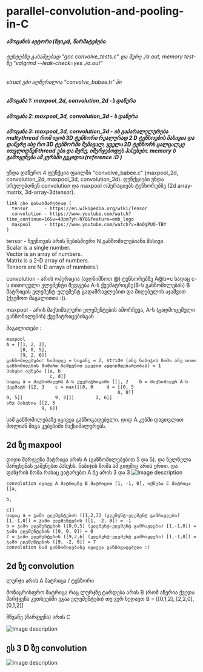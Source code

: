 # parallel-convolution-and-pooling-in-C
 ##### ამოცანის ავტორი (ზვიკი), წარმატებები.
 ###### ტესტებზე გასაშვებად "gcc convolve_tests.c" და მერე ./a.out, memory test-ზე "valgrind --leak-check=yes ./a.out"
 ###### struct ები აღწერილია "convolve_babee.h" ში
 
 ##### ამოცანა 1: maxpool_2d, convolution_2d -ს დაწერა
 
 ##### ამოცანა 2: maxpool_3d, convolution_3d - ს დაწერა
 
 ##### ამოცანა 3: maxpool_3d, convolution_3d - ის გაპარალელურება multythread რომ იყოს 3D ტენსორი რეალურად 2 D ტენსოების მასივია და დაწერე ისე რო 3D ტენზორში შემავალ, ყველა 2D ტენზორს ცალცალკე ითვლიდნენ thread ები და მერე, იმერჯებოდეს პასუხები. memory ს გამოყენება   ამ კურსში გვკიდია (reference :D )
 
 უნდა დაწერო 4 ფუნქცია ფაილში "convolve_babee.c" (maxpool_2d, convolution_2d, maxpool_3d, convolution_3d).
 ფუნქციები უნდა სრულებდნენ convolution და maxpool ოპერაციებს ტენსორებზე  (2d array-matrix, 3d-array-3dtensor).
  
    link ები დასახმარებლად (
      tensor      - https://en.wikipedia.org/wiki/Tensor
      convolution - https://www.youtube.com/watch?time_continue=16&v=43pm7yh-NYQ&feature=emb_logo
      maxpool     - https://www.youtube.com/watch?v=8oOgPUO-TBY
    ) 
 
 tensor - ჩვენთვის არის ნებისმიერი N განზომილებიანი მასივი.\
                  Scalar is a single number.\
                  Vector is an array of numbers.\
                  Matrix is a 2-D array of numbers.\
                  Tensors are N-D arrays of numbers.\
 
 convolution - არის ოპერაცია (ავღნიშნოთ @) ტენსორებზე A@b=c სადაც c-ს თითოეული ელემენტი შედგება A-ს ქვემატრიცზე(B-ს განზომილების) B მატრიცის ელემენტ-ელემენტ გადამრავლებით და მიღებულის აჯამვით (ქვემოთ მაგალითია :)).
 
 maxpool - არის მაქსიმალური ელემენტების ამორჩევა, A-ს (გადმოცემული განზომილების) ქვემატრიცებისგან
 
 მაგალითები :
  
    maxpool
    A = [[1, 2, 3],
         [0, 0, 5],
         [9, 2, 6]]
    განზომილებები: სიმაღლე = სიგანე = 2, stride (ანუ ნაბიჯის ზომა ანუ თითო განზომილების მიმართ რამდენით ვცვლით ადფილმდებარეობას) = 1
    პასუხი იქნება [[a, b
                    c, d]] 
    სადაც a = მაქსიმალურს A-ს ქვემატრიცაში [[1, 2    b = მაქსიმალურ A-ს ქვემატრ [[2, 3    c = max([[0, 0     d = [[0, 5
                                             0, 0]]                               0, 5]]            9, 2]])        2, 6]]
    ანუ პასუხია [[2, 5
                 9, 6]]
  სამ განზომილებაზე იგივეა განზოგადებული. დიდ A კუბში დავთვლით მთლიან შიგა კუბებიში მაქსიმალურებს.
  ## 2d ზე maxpool 
   დიდი მარჯვენა მატრიცა არის A (განზომილებებით 5 და 5). და ნელნელა მარცხენას ვაშენებთ პასუხს. ნაბიჯის ზომა ამ გიფშიც არის ერთი. და ფანჯრის ზომა რასაც ვატარებთ A ზე არის 3 და 3
    ![Image description](https://miro.medium.com/max/936/1*Fw-ehcNBR9byHtho-Rxbtw.gif)
      
    convolution იგივე A მატრიცზე B მატრიცით [1, -1, 0], იქნება C მატრიცა [[a,
                                                                           b,
                                                                           c]]
    სადაც a = ჯამი ელემენტების ([1,2,3] (ელემენტ-ელემენტ გამრავლება) [1,-1,0]) = ჯამი ელემენტების ([1, -2, 0]) = -1
    b = ჯამი ელემენტების ([0,0,5] (ელემენტ-ელემენტ გამრავლება) [1,-1,0]) = ჯამი ელემენტების ([0, 0, 0]) = 0
    c = ჯამი ელემენტების ([9,2,6] (ელემენტ-ელემენტ გამრავლება) [1,-1,0]) = ჯამი ელემენტების ([9, -2, 0]) = 7
    convolution სამ განზომილებაზე იგივეა განზოგადებული :) 
  
  ## 2d ზე convolution 
  ლურჯი არის A მატრიცა / ტენზორი
  
  მონაცრისფრო მატრიცა რაც ლურჯზე ტარდება არის B (რომ აწერია ქვედა მარჯვენა კუთხეებში ეგაა ელემენტები)
        თუ ვერ ხედავთ B = [[0,1,2], [2,2,0], [0,1,2]]  
  
  მწვანე (მარჯვენა) არის C
    
  ![Image description](https://miro.medium.com/max/428/1*Zx-ZMLKab7VOCQTxdZ1OAw.gif)
    
  ## ეს 3 D ზე convolution
   ![Image description](https://miro.medium.com/max/1288/1*wUVVgZnzBwYKgQyTBK_5sg.png)
